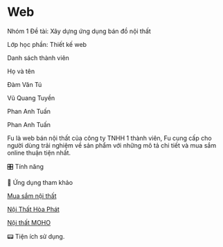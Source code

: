 # Web
Nhóm 1
Đề tài: Xây dựng ứng dụng bán đồ nội thất

Lớp học phần: Thiết kế web

Danh sách thành viên

Họ và tên	

Đàm Văn Tú	

Vũ Quang Tuyền		

Phan Anh Tuấn	

Phan Anh Tuấn


Fu là web bán nội thất của công ty TNHH 1 thành viên, Fu cung cấp cho người dùng trải nghiệm về sản phẩm với những mô tả chi tiết và mua sắm online thuận tiện nhất.

🎛️ Tính năng

🫧 Ứng dụng tham khảo

[Mua sắm nội thất](https://play.google.com/store/apps/details?id=com.boulla.home_shopping&hl=vi)

[Nội Thất Hòa Phát](https://noithathoaphat.io.vn/?gad_source=1&gclid=CjwKCAjwg-24BhB_EiwA1ZOx8nEM-a68ByZcDLfyDlIcGPj8_JgZ2Se2NcAqJDEqUWCOuxYJS_I38xoCf74QAvD_BwE)

[Nội thất MOHO](https://moho.com.vn/blogs/noi-that-ung-dung/xu-huong-mua-sam-noi-that-thong-minh-2023?srsltid=AfmBOorcyjMeM6Q0fdyRi5a0iqypRJc-lHBzYDJlQV_R0GEBfjVEhsMk)

📟 Tiện ích sử dụng.
